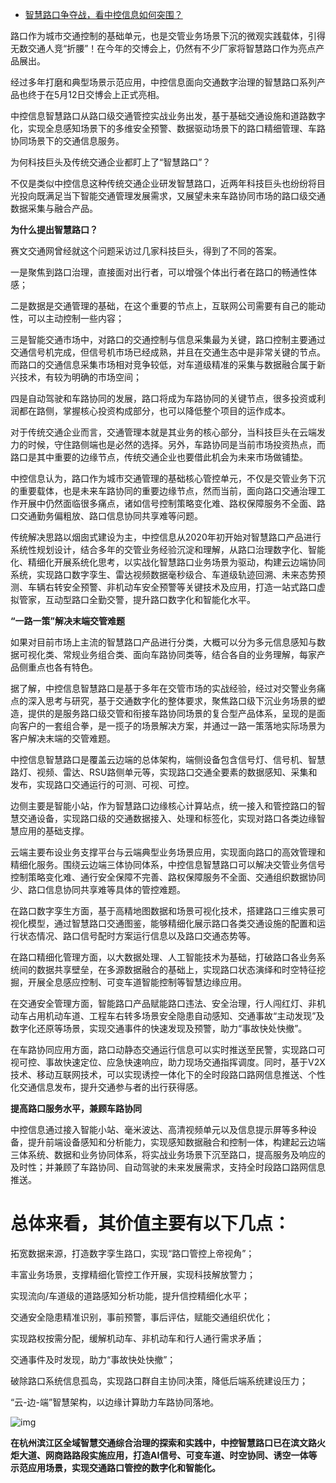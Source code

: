 - [智慧路口争夺战，看中控信息如何突围？](https://xw.qq.com/cmsid/20210526A08SKR00?f=newdc)

路口作为城市交通控制的基础单元，也是交管业务场景下沉的微观实践载体，引得无数交通人竞“折腰”！在今年的交博会上，仍然有不少厂家将智慧路口作为亮点产品展出。

经过多年打磨和典型场景示范应用，中控信息面向交通数字治理的智慧路口系列产品也终于在5月12日交博会上正式亮相。

中控信息智慧路口从路口级交通管控实战业务出发，基于基础交通设施和道路数字化，实现全息感知场景下的多维安全预警、数据驱动场景下的路口精细管理、车路协同场景下的交通信息服务。

为何科技巨头及传统交通企业都盯上了“智慧路口”？

不仅是类似中控信息这种传统交通企业研发智慧路口，近两年科技巨头也纷纷将目光投向既满足当下智能交通管理发展需求，又展望未来车路协同市场的路口级交通数据采集与融合产品。

**为什么提出智慧路口？**

赛文交通网曾经就这个问题采访过几家科技巨头，得到了不同的答案。

一是聚焦到路口治理，直接面对出行者，可以增强个体出行者在路口的畅通性体感；

二是数据是交通管理的基础，在这个重要的节点上，互联网公司需要有自己的能动性，可以主动控制一些内容；

三是智能交通市场中，对路口的交通控制与信息采集最为关键，路口控制主要通过交通信号机完成，但信号机市场已经成熟，并且在交通生态中是非常关键的节点。而路口的交通信息采集市场相对竞争较低，对车道级精准的采集与数据融合属于新兴技术，有较为明确的市场空间；

四是自动驾驶和车路协同的发展，路口将成为车路协同的关键节点，很多投资或利润都在路侧，掌握核心投资构成部分，也可以降低整个项目的运作成本。

对于传统交通企业而言，交通管理本就是其业务的核心部分，当科技巨头在云端发力的时候，守住路侧端也是必然的选择。另外，车路协同是当前市场投资热点，而路口是其中重要的边缘节点，传统交通企业也要借此机会为未来市场做铺垫。

中控信息认为，路口作为城市交通管理的基础核心管控单元，不仅是交管业务下沉的重要载体，也是未来车路协同的重要边缘节点，然而当前，面向路口交通治理工作开展中仍然面临很多痛点，诸如信号控制策略变化难、路权保障服务不全面、路口交通勤务偏粗放、路口信息协同共享难等问题。

传统解决思路以烟囱式建设为主，中控信息从2020年初开始对智慧路口产品进行系统性规划设计，结合多年的交管业务经验沉淀和理解，从路口治理数字化、智能化、精细化开展系统化思考，以实战化智慧路口业务场景为驱动，构建云边端协同系统，实现路口数字孪生、雷达视频数据毫秒级合、车道级轨迹回溯、未来态势预测、车辆右转安全预警、非机动车安全预警等关键技术及应用，打造一站式路口虚拟管家，互动型路口全勤交警，提升路口数字化和智能化水平。

**“一路一策”解决末端交管难题**

如果对目前市场上主流的智慧路口产品进行分类，大概可以分为多元信息感知与数据可视化类、常规业务组合类、面向车路协同类等，结合各自的业务理解，每家产品侧重点也各有特色。

据了解，中控信息智慧路口是基于多年在交管市场的实战经验，经过对交警业务痛点的深入思考与研究，基于交通数字化的整体要求，聚焦路口级下沉业务场景的塑造，提供的是服务路口级交管和衔接车路协同场景的复合型产品体系，呈现的是面向客户的一套组合拳，是一揽子的场景解决方案，并通过一路一策落地实际场景为客户解决末端的交管难题。

中控信息智慧路口是覆盖云边端的总体架构，端侧设备包含信号灯、信号机、智慧路灯、视频、雷达、RSU路侧单元等，实现路口交通全要素的数据感知、采集和发布，实现路口交通运行的可测、可视、可控。

边侧主要是智能小站，作为智慧路口边缘核心计算站点，统一接入和管控路口的智慧交通设备，实现路口级的交通数据接入、处理和标签化，实现对路口各类边缘智慧应用的基础支撑。

云端主要布设业务支撑平台与云端典型业务场景应用，实现面向路口的高效管理和精细化服务。围绕云边端三体协同体系，中控信息智慧路口可以解决交管业务信号控制策略变化难、通行安全保障不完善、路权保障服务不全面、交通组织数据协同少、路口信息协同共享难等具体的管控难题。

在路口数字孪生方面，基于高精地图数据和场景可视化技术，搭建路口三维实景可视化模型，通过智慧路口交通图鉴，能够精细化展示路口各类交通设施的配置和运行状态情况、路口信号配时方案运行信息以及路口交通态势等。

在路口精细化管理方面，以大数据处理、人工智能技术为基础，打破路口各业务系统间的数据共享壁垒，在多源数据融合的基础上，实现路口状态演绎和时空特征挖掘，开展全息感应控制、可变车道智能控制等智慧边缘应用。

在交通安全管理方面，智能路口产品赋能路口违法、安全治理，行人闯红灯、非机动车占用机动车道、工程车右转多场景安全隐患自动感知、交通事故“主动发现”及数字化还原等场景，实现交通事件的快速发现及预警，助力“事故快处快撤”。

在车路协同应用方面，路口动静态交通运行信息可以实时推送至民警，实现路口可视可控、事故快速定位、应急快速响应，助力现场交通指挥调度。同时，基于V2X技术、移动互联网技术，可以实现诱控一体化下的全时段路口路网信息推送、个性化交通信息发布，提升交通参与者的出行获得感。

**提高路口服务水平，兼顾车路协同**

中控信息通过接入智能小站、毫米波达、高清视频单元以及信息提示屏等多种设备，提升前端设备感知和分析能力，实现感知数据融合和控制一体，构建起云边端三体系统、数据和业务协同体系，将实战业务场景下沉至路口，提高服务及响应的及时性；并兼顾了车路协同、自动驾驶的未来发展需求，支持全时段路口路网信息推送。

# 总体来看，其价值主要有以下几点：

拓宽数据来源，打造数字孪生路口，实现“路口管控上帝视角”；

丰富业务场景，支撑精细化管控工作开展，实现科技解放警力；

实现流向/车道级的道路感知分析功能，提升信控精细化水平；

交通安全隐患精准识别，事前预警，事后评估，赋能交通组织优化；

实现路权按需分配，缓解机动车、非机动车和行人通行需求矛盾；

交通事件及时发现，助力“事故快处快撤”；

破除路口系统信息孤岛，实现路口群自主协同决策，降低后端系统建设压力；

“云-边-端”智慧架构，以边缘计算助力车路协同落地。

![img](https://inews.gtimg.com/newsapp_bt/0/13571355259/641)

**在杭州滨江区全域智慧交通综合治理的探索和实践中，中控智慧路口已在滨文路火炬大道、网商路路段实施应用，打造AI信号、可变车道、时空协同、诱空一体等示范应用场景，实现交通路口管控的数字化和智能化。**